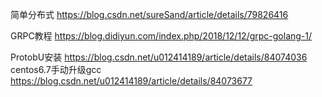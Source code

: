 简单分布式 https://blog.csdn.net/sureSand/article/details/79826416


GRPC教程
https://blog.didiyun.com/index.php/2018/12/12/grpc-golang-1/

ProtobU安装
https://blog.csdn.net/u012414189/article/details/84074036
centos6.7手动升级gcc
https://blog.csdn.net/u012414189/article/details/84073677